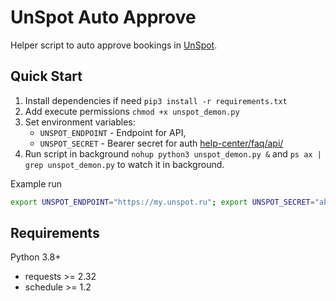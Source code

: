 # UnSpot Auto Approve
Helper script to auto approve bookings in [UnSpot](https://unspot.ru).

## Quick Start
1) Install dependencies if need `pip3 install -r requirements.txt`
2) Add execute permissions `chmod +x unspot_demon.py`
3) Set environment variables:
   - `UNSPOT_ENDPOINT` - Endpoint for API,
   - `UNSPOT_SECRET` - Bearer secret for auth [help-center/faq/api/](https://unspot.ru/help-center/faq/api/)
4) Run script in background `nohup python3 unspot_demon.py &` and `ps ax | grep unspot_demon.py` to watch it in background.

Example run
```bash
export UNSPOT_ENDPOINT="https://my.unspot.ru"; export UNSPOT_SECRET="abcdef12345ADBCDEF"; python3 unspot_demon.py 
```

## Requirements

Python 3.8+

- requests >= 2.32
- schedule >= 1.2
